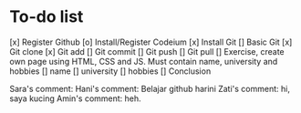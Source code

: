 # To-do list

[x] Register Github
[o] Install/Register Codeium
[x] Install Git
[] Basic Git
[x] Git clone
[x] Git add
[] Git commit
[] Git push
[] Git pull
[] Exercise, create own page using HTML, CSS and JS. Must contain name, university and hobbies
[] name
[] university
[] hobbies
[] Conclusion

Sara's comment:
Hani's comment: Belajar github harini
Zati's comment: hi, saya kucing
Amin's comment: heh.
